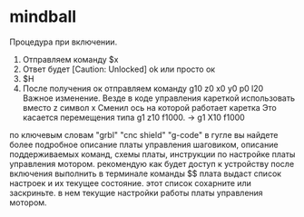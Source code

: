 # mindball
Процедура при включении.
1. Отправляем команду $x
2. Ответ будет [Caution: Unlocked]
ok или просто ок
3. $H
4. После получения ок отправляем команду  g10 z0 x0 y0 p0 l20
Важное изменение. Везде в коде управления кареткой использовать вместо z символ х
Сменил ось на которой работает каретка
Это касается перемещения типа g1 z10 f1000. -> g1 X10 f1000

по ключевым словам "grbl" "cnc shield" "g-code" в гугле вы найдете более подробное описание платы управления шаговиком, описание поддерживаемых команд,
схемы платы, инструкции по настройке платы управления мотором. 
рекомендую как будет доступ к устройству после включения выполнить в терминале команды
$$
плата выдаст список настроек и их текущее состояние. 
этот список сохарните или заскриньте. в нем текущие настройки работы платы управления мотором.
